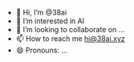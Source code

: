 - 👋 Hi, I’m @38ai
- 👀 I’m interested in AI
- 💞️ I’m looking to collaborate on ...
- 📫 How to reach me hi@38ai.xyz
- 😄 Pronouns: ...

<!---
38ai/38ai is a ✨ special ✨ repository because its `README.md` (this file) appears on your GitHub profile.
You can click the Preview link to take a look at your changes.
--->
